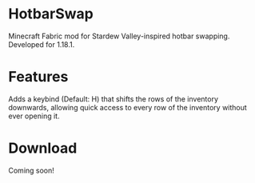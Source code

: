 # HotbarSwap
Minecraft Fabric mod for Stardew Valley-inspired hotbar swapping. Developed for 1.18.1.

# Features
Adds a keybind (Default: H) that shifts the rows of the inventory downwards, allowing quick access to every row of the inventory without ever opening it.

# Download
Coming soon!
